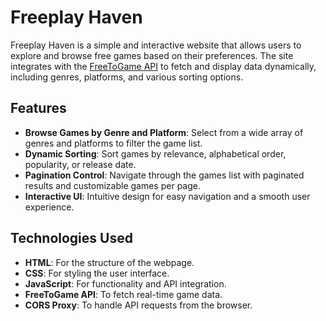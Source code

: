 # Freeplay Haven

Freeplay Haven is a simple and interactive website that allows users to explore and browse free games based on their preferences. The site integrates with the [FreeToGame API](https://www.freetogame.com/api) to fetch and display data dynamically, including genres, platforms, and various sorting options.

## Features

- **Browse Games by Genre and Platform**: Select from a wide array of genres and platforms to filter the game list.
- **Dynamic Sorting**: Sort games by relevance, alphabetical order, popularity, or release date.
- **Pagination Control**: Navigate through the games list with paginated results and customizable games per page.
- **Interactive UI**: Intuitive design for easy navigation and a smooth user experience.

## Technologies Used

- **HTML**: For the structure of the webpage.
- **CSS**: For styling the user interface.
- **JavaScript**: For functionality and API integration.
- **FreeToGame API**: To fetch real-time game data.
- **CORS Proxy**: To handle API requests from the browser.
